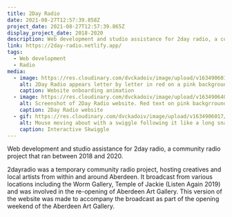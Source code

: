 ```yaml
---
title: 2Day Radio
date: 2021-08-27T12:57:39.858Z
project_date: 2021-08-27T12:57:39.865Z
display_project_date: 2018-2020
description: Web development and studio assistance for 2day radio, a community radio project that ran between 2018 and 2020.
link: https://2day-radio.netlify.app/
tags:
  - Web development
  - Radio
media:
  - image: https://res.cloudinary.com/dvckadoiv/image/upload/v1634906014/Soft%20Refresh/2day%20radio/2day-intro3_kwzpjj.gif
    alt: 2Day Radio appears letter by letter in red on a pink background
    caption: Website onboarding animation
  - image: https://res.cloudinary.com/dvckadoiv/image/upload/v1634906402/Soft%20Refresh/2day%20radio/2day-schedule-pichi_zcztjx.png
    alt: Screenshot of 2Day Radio website. Red text on pink backgrround showing who is live on air, the schedule and also a chatroom.
    caption: 2Day Radio website
  - gif: https://res.cloudinary.com/dvckadoiv/image/upload/v1634906017/Soft%20Refresh/2day%20radio/2day-skwiggle1_vbn1wp.gif
    alt: Mouse moving about with a swiggle following it like a long snake.
    caption: Interactive Skwiggle
---
```

Web development and studio assistance for 2day radio, a community radio project that ran between 2018 and 2020.

2dayradio was a temporary community radio project, hosting creatives and local artists from within and around Aberdeen. It broadcast from various locations including the Worm Gallery, Temple of Jackie (Listen Again 2019) and was involved in the re-opening of Aberdeen Art Gallery. This version of the website was made to accompany the broadcast as part of the opening weekend of the Aberdeen Art Gallery.